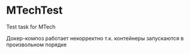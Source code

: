 # MTechTest
Test task for MTech 
<p></p>
Докер-композ работает некорректно т.к. контейнеры запускаются в произвольном порядке

